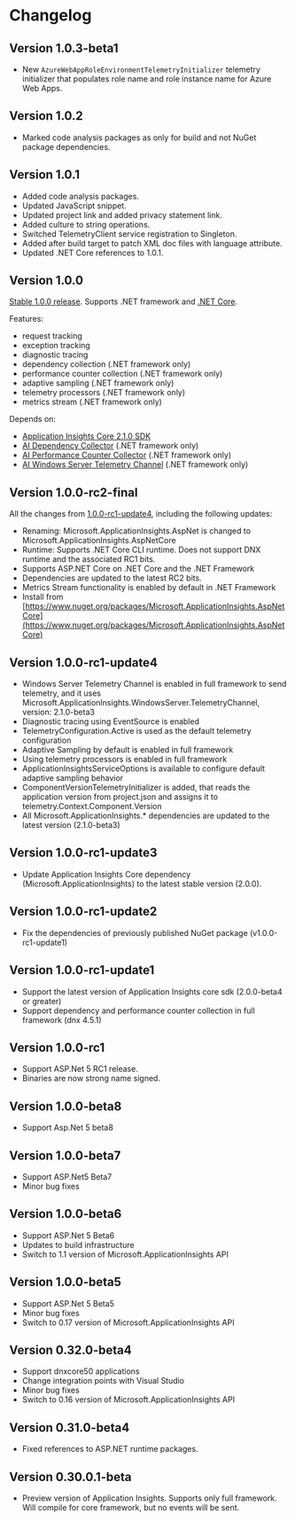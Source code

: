 # Changelog

## Version 1.0.3-beta1

- New ```AzureWebAppRoleEnvironmentTelemetryInitializer``` telemetry initializer that populates role name and role instance name for Azure Web Apps.

## Version 1.0.2

- Marked code analysis packages as only for build and not NuGet package dependencies.

## Version 1.0.1

- Added code analysis packages.
- Updated JavaScript snippet.
- Updated project link and added privacy statement link.
- Added culture to string operations.
- Switched TelemetryClient service registration to Singleton.
- Added after build target to patch XML doc files with language attribute.
- Updated .NET Core references to 1.0.1.

## Version 1.0.0

[Stable 1.0.0 release](http://www.nuget.org/packages/Microsoft.ApplicationInsights.AspNetCore/1.0.0).
Supports .NET framework and [.NET Core](https://www.microsoft.com/net/core).

Features:
- request tracking
- exception tracking
- diagnostic tracing
- dependency collection (.NET framework only)
- performance counter collection (.NET framework only)
- adaptive sampling (.NET framework only)
- telemetry processors (.NET framework only)
- metrics stream (.NET framework only)

Depends on:
- [Application Insights Core 2.1.0 SDK](http://www.nuget.org/packages/Microsoft.ApplicationInsights/2.1.0)
- [AI Dependency Collector](http://www.nuget.org/packages/Microsoft.ApplicationInsights.DependencyCollector/2.1.0) (.NET framework only)
- [AI Performance Counter Collector](http://www.nuget.org/packages/Microsoft.ApplicationInsights.PerfCounterCollector/2.1.0) (.NET framework only)
- [AI Windows Server Telemetry Channel](http://www.nuget.org/packages/Microsoft.ApplicationInsights.WindowsServer.TelemetryChannel/2.1.0) (.NET framework only)

## Version 1.0.0-rc2-final

All the changes from [1.0.0-rc1-update4](https://github.com/Microsoft/ApplicationInsights-aspnetcore/releases/tag/v1.0.0-rc1-update4), including the following updates:
- Renaming: Microsoft.ApplicationInsights.AspNet is changed to Microsoft.ApplicationInsights.AspNetCore
- Runtime: Supports .NET Core CLI runtime. Does not support DNX runtime and the associated RC1 bits.
- Supports ASP.NET Core on .NET Core and the .NET Framework
- Dependencies are updated to the latest RC2 bits.
- Metrics Stream functionality is enabled by default in .NET Framework
- Install from [https://www.nuget.org/packages/Microsoft.ApplicationInsights.AspNetCore](https://www.nuget.org/packages/Microsoft.ApplicationInsights.AspNetCore)

## Version 1.0.0-rc1-update4

- Windows Server Telemetry Channel is enabled in full framework to send telemetry, and it uses Microsoft.ApplicationInsights.WindowsServer.TelemetryChannel, version: 2.1.0-beta3
- Diagnostic tracing using EventSource is enabled
- TelemetryConfiguration.Active is used as the default telemetry configuration
- Adaptive Sampling by default is enabled in full framework
- Using telemetry processors is enabled in full framework
- ApplicationInsightsServiceOptions is available to configure default adaptive sampling behavior
- ComponentVersionTelemetryInitializer is added, that reads the application version from project.json and assigns it to telemetry.Context.Component.Version
- All Microsoft.ApplicationInsights.* dependencies are updated to the latest version (2.1.0-beta3)

## Version 1.0.0-rc1-update3

- Update Application Insights Core dependency (Microsoft.ApplicationInsights) to the latest stable version (2.0.0).

## Version 1.0.0-rc1-update2

- Fix the dependencies of previously published NuGet package (v1.0.0-rc1-update1)

## Version 1.0.0-rc1-update1

- Support the latest version of Application Insights core sdk (2.0.0-beta4 or greater)
- Support dependency and performance counter collection in full framework (dnx 4.5.1)

## Version 1.0.0-rc1

- Support ASP.Net 5 RC1 release.
- Binaries are now strong name signed.

## Version 1.0.0-beta8

- Support Asp.Net 5 beta8

## Version 1.0.0-beta7

- Support ASP.Net5 Beta7
- Minor bug fixes

## Version 1.0.0-beta6

- Support ASP.Net 5 Beta6
- Updates to build infrastructure
- Switch to 1.1 version of Microsoft.ApplicationInsights API

## Version 1.0.0-beta5

- Support ASP.Net 5 Beta5
- Minor bug fixes
- Switch to 0.17 version of Microsoft.ApplicationInsights API

## Version 0.32.0-beta4

- Support dnxcore50 applications
- Change integration points with Visual Studio
- Minor bug fixes
- Switch to 0.16 version of Microsoft.ApplicationInsights API

## Version 0.31.0-beta4

- Fixed references to ASP.NET runtime packages.

## Version 0.30.0.1-beta

- Preview version of Application Insights. Supports only full framework. Will compile for core framework, but no events will be sent.

